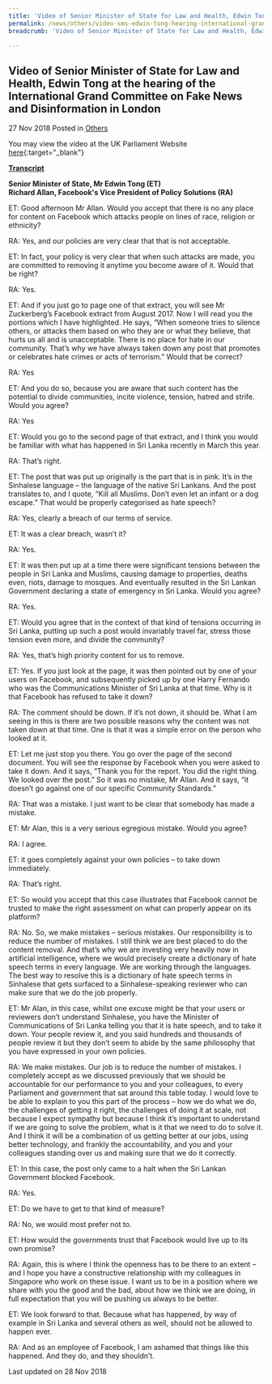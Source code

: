 ```yaml
---
title: 'Video of Senior Minister of State for Law and Health, Edwin Tong at the hearing of the International Grand Committee on Fake News and Disinformation in London'
permalink: /news/others/video-sms-edwin-tong-hearing-international-grand-committee-on-fake-news-and-disinformation/
breadcrumb: 'Video of Senior Minister of State for Law and Health, Edwin Tong at the hearing of the International Grand Committee on Fake News and Disinformation in London'

---
```



Video of Senior Minister of State for Law and Health, Edwin Tong at the hearing of the International Grand Committee on Fake News and Disinformation in London
---

27 Nov 2018 Posted in [Others](/news/others)

You may view the video at the UK Parliament Website [here](https://parliamentlive.tv/event/index/3a4aa6e1-058c-4c88-9648-b94b26ebcef5?in=13:19:45&out=13:26:23){:target="_blank"}

**<u>Transcript</u>**

**Senior Minister of State, Mr Edwin Tong (ET)**<br>
**Richard Allan, Facebook's Vice President of Policy Solutions (RA)**

ET: Good afternoon Mr Allan. Would you accept that there is no any place for content on Facebook which attacks people on lines of race, religion or ethnicity?

RA: Yes, and our policies are very clear that that is not acceptable.

ET: In fact, your policy is very clear that when such attacks are made, you are committed to removing it anytime you become aware of it. Would that be right?

RA: Yes.

ET: And if you just go to page one of that extract, you will see Mr Zuckerberg’s Facebook extract from August 2017. Now I will read you the portions which I have highlighted. He says, “When someone tries to silence others, or attacks them based on who they are or what they believe, that hurts us all and is unacceptable. There is no place for hate in our community. That’s why we have always taken down any post that promotes or celebrates hate crimes or acts of terrorism.” Would that be correct?

RA: Yes

ET: And you do so, because you are aware that such content has the potential to divide communities, incite violence, tension, hatred and strife. Would you agree?

RA: Yes

ET: Would you go to the second page of that extract, and I think you would be familiar with what has happened in Sri Lanka recently in March this year.

RA: That’s right.

ET: The post that was put up originally is the part that is in pink. It’s in the Sinhalese language – the language of the native Sri Lankans. And the post translates to, and I quote, “Kill all Muslims. Don’t even let an infant or a dog escape.” That would be properly categorised as hate speech?

RA: Yes, clearly a breach of our terms of service.

ET: It was a clear breach, wasn’t it?

RA: Yes.

ET: It was then put up at a time there were significant tensions between the people in Sri Lanka and Muslims, causing damage to properties, deaths even, riots, damage to mosques. And eventually resulted in the Sri Lankan Government declaring a state of emergency in Sri Lanka. Would you agree?

RA: Yes. 

ET: Would you agree that in the context of that kind of tensions occurring in Sri Lanka, putting up such a post would invariably travel far, stress those tension even more, and divide the community?

RA: Yes, that’s high priority content for us to remove.

ET: Yes. If you just look at the page, it was then pointed out by one of your users on Facebook, and subsequently picked up by one Harry Fernando who was the Communications Minister of Sri Lanka at that time. Why is it that Facebook has refused to take it down?

RA: The comment should be down. If it’s not down, it should be. What I am seeing in this is there are two possible reasons why the content was not taken down at that time. One is that it was a simple error on the person who looked at it.

ET: Let me just stop you there. You go over the page of the second document. You will see the response by Facebook when you were asked to take it down. And it says, “Thank you for the report. You did the right thing. We looked over the post.” So it was no mistake, Mr Allan. And it says, “it doesn’t go against one of our specific Community Standards.”

RA:  That was a mistake. I just want to be clear that somebody has made a mistake.

ET: Mr Alan, this is a very serious egregious mistake. Would you agree?

RA: I agree.

ET: it goes completely against your own policies – to take down immediately.

RA: That’s right.

ET: So would you accept that this case illustrates that Facebook cannot be trusted to make the right assessment on what can properly appear on its platform?

RA: No. So, we make mistakes – serious mistakes. Our responsibility is to reduce the number of mistakes. I still think we are best placed to do the content removal. And that’s why we are investing very heavily now in artificial intelligence, where we would precisely create a dictionary of hate speech terms in every language. We are working through the languages. The best way to resolve this is a dictionary of hate speech terms in Sinhalese that gets surfaced to a Sinhalese-speaking reviewer who can make sure that we do the job properly.

ET: Mr Alan, in this case, whilst one excuse might be that your users or reviewers don’t understand Sinhalese, you have the Minister of Communications of Sri Lanka telling you that it is hate speech, and to take it down. Your people review it, and you said hundreds and thousands of people review it but they don’t seem to abide by the same philosophy that you have expressed in your own policies.

RA: We make mistakes. Our job is to reduce the number of mistakes. I completely accept as we discussed previously that we should be accountable for our performance to you and your colleagues, to every Parliament and government that sat around this table today. I would love to be able to explain to you this part of the process – how we do what we do, the challenges of getting it right, the challenges of doing it at scale, not because I expect sympathy but because I think it’s important to understand if we are going to solve the problem, what is it that we need to do to solve it. And I think it will be a combination of us getting better at our jobs, using better technology, and frankly the accountability, and you and your colleagues standing over us and making sure that we do it correctly.

ET: In this case, the post only came to a halt when the Sri Lankan Government blocked Facebook.

RA: Yes.

ET: Do we have to get to that kind of measure?

RA: No, we would most prefer not to.

ET: How would the governments trust that Facebook would live up to its own promise?

RA: Again, this is where I think the openness has to be there to an extent – and I hope you have a constructive relationship with my colleagues in Singapore who work on these issue. I want us to be in a position where we share with you the good and the bad, about how we think we are doing, in full expectation that you will be pushing us always to be better.

ET: We look forward to that. Because what has happened, by way of example in Sri Lanka and several others as well, should not be allowed to happen ever.

RA: And as an employee of Facebook, I am ashamed that things like this happened. And they do, and they shouldn’t.

<p class="right-side-updated">Last updated on 28 Nov 2018</p>
